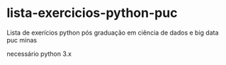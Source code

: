 # lista-exercicios-python-puc
Lista de exerícios python pós graduação em ciência de dados e big data puc minas

necessário python 3.x
